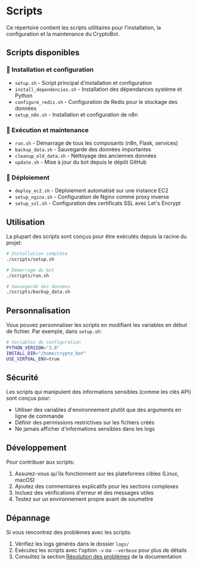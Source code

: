 # Scripts

Ce répertoire contient les scripts utilitaires pour l'installation, la configuration et la maintenance du CryptoBot.

## Scripts disponibles

### 🚀 Installation et configuration

- `setup.sh` - Script principal d'installation et configuration
- `install_dependencies.sh` - Installation des dépendances système et Python
- `configure_redis.sh` - Configuration de Redis pour le stockage des données
- `setup_n8n.sh` - Installation et configuration de n8n

### 🔄 Exécution et maintenance

- `run.sh` - Démarrage de tous les composants (n8n, Flask, services)
- `backup_data.sh` - Sauvegarde des données importantes
- `cleanup_old_data.sh` - Nettoyage des anciennes données
- `update.sh` - Mise à jour du bot depuis le dépôt GitHub

### 🚢 Déploiement

- `deploy_ec2.sh` - Déploiement automatisé sur une instance EC2
- `setup_nginx.sh` - Configuration de Nginx comme proxy inverse
- `setup_ssl.sh` - Configuration des certificats SSL avec Let's Encrypt

## Utilisation

La plupart des scripts sont conçus pour être exécutés depuis la racine du projet:

```bash
# Installation complète
./scripts/setup.sh

# Démarrage du bot
./scripts/run.sh

# Sauvegarde des données
./scripts/backup_data.sh
```

## Personnalisation

Vous pouvez personnaliser les scripts en modifiant les variables en début de fichier. Par exemple, dans `setup.sh`:

```bash
# Variables de configuration
PYTHON_VERSION="3.8"
INSTALL_DIR="/home/crypto_bot"
USE_VIRTUAL_ENV=true
```

## Sécurité

Les scripts qui manipulent des informations sensibles (comme les clés API) sont conçus pour:
- Utiliser des variables d'environnement plutôt que des arguments en ligne de commande
- Définir des permissions restrictives sur les fichiers créés
- Ne jamais afficher d'informations sensibles dans les logs

## Développement

Pour contribuer aux scripts:

1. Assurez-vous qu'ils fonctionnent sur les plateformes cibles (Linux, macOS)
2. Ajoutez des commentaires explicatifs pour les sections complexes
3. Incluez des vérifications d'erreur et des messages utiles
4. Testez sur un environnement propre avant de soumettre

## Dépannage

Si vous rencontrez des problèmes avec les scripts:

1. Vérifiez les logs générés dans le dossier `logs/`
2. Exécutez les scripts avec l'option `-v` ou `--verbose` pour plus de détails
3. Consultez la section [Résolution des problèmes](../docs/troubleshooting.md) de la documentation
